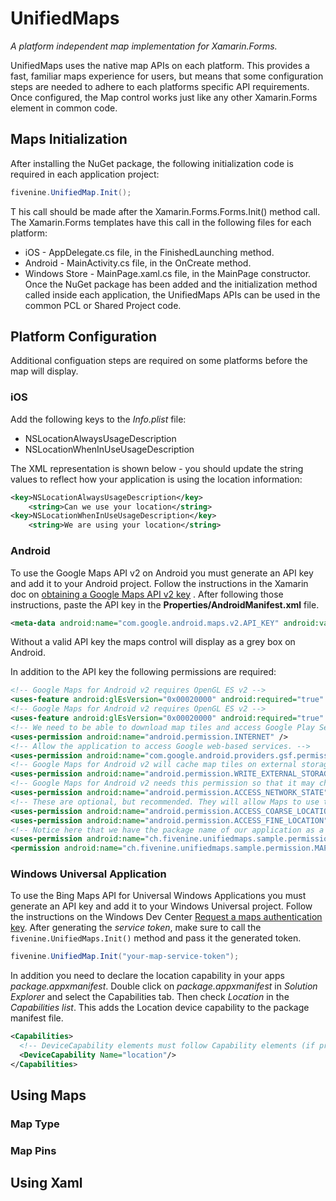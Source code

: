 # UnifiedMaps
*A platform independent map implementation for Xamarin.Forms.*

UnifiedMaps uses the native map APIs on each platform. This provides a fast, familiar maps experience for users, but means that some configuration steps are needed to adhere to each platforms specific API requirements. Once configured, the Map control works just like any other Xamarin.Forms element in common code.

## Maps Initialization
After installing the NuGet package, the following initialization code is required in each application project:

```c#
fivenine.UnifiedMap.Init();
```
T
his call should be made after the Xamarin.Forms.Forms.Init() method call. The Xamarin.Forms templates have this call in the following files for each platform:

 * iOS - AppDelegate.cs file, in the FinishedLaunching method.
 * Android - MainActivity.cs file, in the OnCreate method.
 * Windows Store - MainPage.xaml.cs file, in the MainPage constructor.
Once the NuGet package has been added and the initialization method called inside each application, the UnifiedMaps APIs can be used in the common PCL or Shared Project code.

## Platform Configuration
Additional configuation steps are required on some platforms before the map will display.

### iOS
Add the following keys to the  _Info.plist_ file:
 * NSLocationAlwaysUsageDescription
 * NSLocationWhenInUseUsageDescription


The XML representation is shown below - you should update the string values to reflect how your application is using the location information:

```xml
<key>NSLocationAlwaysUsageDescription</key>
    <string>Can we use your location</string>
<key>NSLocationWhenInUseUsageDescription</key>
    <string>We are using your location</string>
```

### Android
To use the Google Maps API v2 on Android you must generate an API key and add it to your Android project. Follow the instructions in the Xamarin doc on [obtaining a Google Maps API v2 key](http://developer.xamarin.com/guides/android/platform_features/maps_and_location/maps/obtaining_a_google_maps_api_key/) . After following those instructions, paste the API key in the **Properties/AndroidManifest.xml** file.

```xml
<meta-data android:name="com.google.android.maps.v2.API_KEY" android:value="AbCdEfGhIjKlMnOpQrStUvWValueGoesHere" />
```

Without a valid API key the maps control will display as a grey box on Android.

In addition to the API key the following permissions are required:

```xml
<!-- Google Maps for Android v2 requires OpenGL ES v2 -->
<uses-feature android:glEsVersion="0x00020000" android:required="true" />
<!-- Google Maps for Android v2 requires OpenGL ES v2 -->
<uses-feature android:glEsVersion="0x00020000" android:required="true" />
<!-- We need to be able to download map tiles and access Google Play Services-->
<uses-permission android:name="android.permission.INTERNET" />
<!-- Allow the application to access Google web-based services. -->
<uses-permission android:name="com.google.android.providers.gsf.permission.READ_GSERVICES" />
<!-- Google Maps for Android v2 will cache map tiles on external storage -->
<uses-permission android:name="android.permission.WRITE_EXTERNAL_STORAGE" />
<!-- Google Maps for Android v2 needs this permission so that it may check the connection state as it must download data -->
<uses-permission android:name="android.permission.ACCESS_NETWORK_STATE" />
<!-- These are optional, but recommended. They will allow Maps to use the My Location provider. -->
<uses-permission android:name="android.permission.ACCESS_COARSE_LOCATION" />
<uses-permission android:name="android.permission.ACCESS_FINE_LOCATION" />
<!-- Notice here that we have the package name of our application as a prefix on the permissions. -->
<uses-permission android:name="ch.fivenine.unifiedmaps.sample.permission.MAPS_RECEIVE" />
<permission android:name="ch.fivenine.unifiedmaps.sample.permission.MAPS_RECEIVE" android:protectionLevel="signature" />
```

### Windows Universal Application
To use the Bing Maps API for Universal Windows Applications you must generate an API key and add it to your Windows Universal project. Follow the instructions on the Windows Dev Center  [Request a maps authentication key](https://msdn.microsoft.com/en-us/library/windows/apps/mt219694.aspx). After generating the *service token*, make sure to call the `fivenine.UnifiedMaps.Init()` method and pass it the generated token.

```c#
fivenine.UnifiedMap.Init("your-map-service-token");
```

In addition you need to declare the location capability in your apps *package.appxmanifest*.
Double click on *package.appxmanifest* in *Solution Explorer* and select the Capabilities tab. Then check *Location* in the *Capabilities list*. This adds the Location device capability to the package manifest file.

```xml
<Capabilities>
  <!-- DeviceCapability elements must follow Capability elements (if present) -->
  <DeviceCapability Name="location"/>
</Capabilities>
```

## Using Maps

### Map Type

### Map Pins

## Using Xaml
